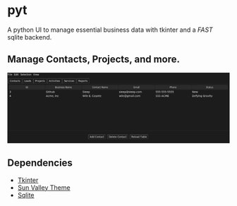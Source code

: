 # pyt

A python UI to manage essential business data with tkinter and a *FAST* sqlite backend.


## Manage Contacts, Projects, and more.

![](https://github.com/Sieep-Coding/pyt/blob/main/assets/image1-11.png)

## Dependencies

- [Tkinter](https://docs.python.org/3/library/tkinter.html)
- [Sun Valley Theme](https://github.com/rdbende/Sun-Valley-ttk-theme/tree/main)
- [Sqlite](https://www.sqlite.org/)